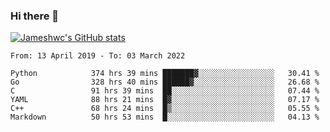 ### Hi there 👋

[![Jameshwc's GitHub stats](https://github-readme-stats.vercel.app/api?username=jameshwc)](https://github.com/anuraghazra/github-readme-stats)

<!--START_SECTION:waka-->

```text
From: 13 April 2019 - To: 03 March 2022

Python            374 hrs 39 mins ███████▓░░░░░░░░░░░░░░░░░   30.41 %
Go                328 hrs 40 mins ██████▓░░░░░░░░░░░░░░░░░░   26.68 %
C                 91 hrs 39 mins  ██░░░░░░░░░░░░░░░░░░░░░░░   07.44 %
YAML              88 hrs 21 mins  █▓░░░░░░░░░░░░░░░░░░░░░░░   07.17 %
C++               68 hrs 24 mins  █▒░░░░░░░░░░░░░░░░░░░░░░░   05.55 %
Markdown          50 hrs 53 mins  █░░░░░░░░░░░░░░░░░░░░░░░░   04.13 %
```

<!--END_SECTION:waka-->